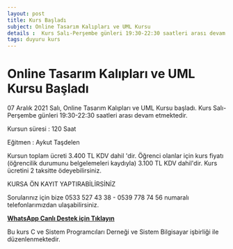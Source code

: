 ```yaml
---
layout: post
title: Kurs Başladı
subject: Online Tasarım Kalıpları ve UML Kursu
details :  Kurs Salı-Perşembe günleri 19:30-22:30 saatleri arası devam etmektedir.
tags: duyuru kurs
---
```


# Online Tasarım Kalıpları ve UML Kursu Başladı

07 Aralık 2021 Salı, Online Tasarım Kalıpları ve UML Kursu başladı. Kurs Salı-Perşembe günleri 19:30-22:30 saatleri arası devam etmektedir.

Kursun süresi : 120 Saat

Eğitmen : Aykut Taşdelen

Kursun toplam ücreti 3.400 TL KDV dahil 'dir. Öğrenci olanlar için kurs fiyatı (öğrencilik durumunu belgelemeleri kaydıyla) 3.100 TL KDV dahil'dir. Kurs ücretini 2 taksitte ödeyebilirsiniz.

KURSA ÖN KAYIT YAPTIRABİLİRSİNİZ

Sorularınız için bize 0533 527 43 38 - 0539 778 74 56 numaralı telefonlarımızdan ulaşabilirsiniz.

<strong><a href="https://api.whatsapp.com/send?phone=+905335274338 &amp;text=&amp;source=&amp;data=&amp;app_absent="> WhatsApp Canlı Destek için Tıklayın</a></strong>

Bu kurs C ve Sistem Programcıları Derneği ve Sistem Bilgisayar işbirliği ile düzenlenmektedir.
